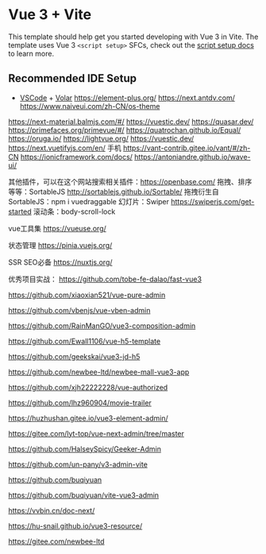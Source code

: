 # Vue 3 + Vite

This template should help get you started developing with Vue 3 in Vite. The template uses Vue 3 `<script setup>` SFCs, check out the [script setup docs](https://v3.vuejs.org/api/sfc-script-setup.html#sfc-script-setup) to learn more.

## Recommended IDE Setup

- [VSCode](https://code.visualstudio.com/) + [Volar](https://marketplace.visualstudio.com/items?itemName=johnsoncodehk.volar)
https://element-plus.org/
https://next.antdv.com/
https://www.naiveui.com/zh-CN/os-theme

https://next-material.balmjs.com/#/
https://vuestic.dev/
https://quasar.dev/
https://primefaces.org/primevue/#/
https://quatrochan.github.io/Equal/
https://oruga.io/
https://lightvue.org/
https://vuestic.dev/
https://next.vuetifyjs.com/en/
手机
https://vant-contrib.gitee.io/vant/#/zh-CN
https://ionicframework.com/docs/
https://antoniandre.github.io/wave-ui/

其他插件，可以在这个网站搜索相关插件：https://openbase.com/
拖拽、排序等等：SortableJS http://sortablejs.github.io/Sortable/
拖拽衍生自SortableJS：npm i vuedraggable
幻灯片：Swiper https://swiperjs.com/get-started
滚动条：body-scroll-lock

vue工具集
https://vueuse.org/

状态管理
https://pinia.vuejs.org/

SSR SEO必备
https://nuxtjs.org/

优秀项目实战：
https://github.com/tobe-fe-dalao/fast-vue3

https://github.com/xiaoxian521/vue-pure-admin

https://github.com/vbenjs/vue-vben-admin

https://github.com/RainManGO/vue3-composition-admin

https://github.com/Ewall1106/vue-h5-template

https://github.com/geekskai/vue3-jd-h5

https://github.com/newbee-ltd/newbee-mall-vue3-app

https://github.com/xjh22222228/vue-authorized

https://github.com/lhz960904/movie-trailer


https://huzhushan.gitee.io/vue3-element-admin/

https://gitee.com/lyt-top/vue-next-admin/tree/master

https://github.com/HalseySpicy/Geeker-Admin

https://github.com/un-pany/v3-admin-vite

https://github.com/buqiyuan

https://github.com/buqiyuan/vite-vue3-admin

https://vvbin.cn/doc-next/

https://hu-snail.github.io/vue3-resource/

https://gitee.com/newbee-ltd
